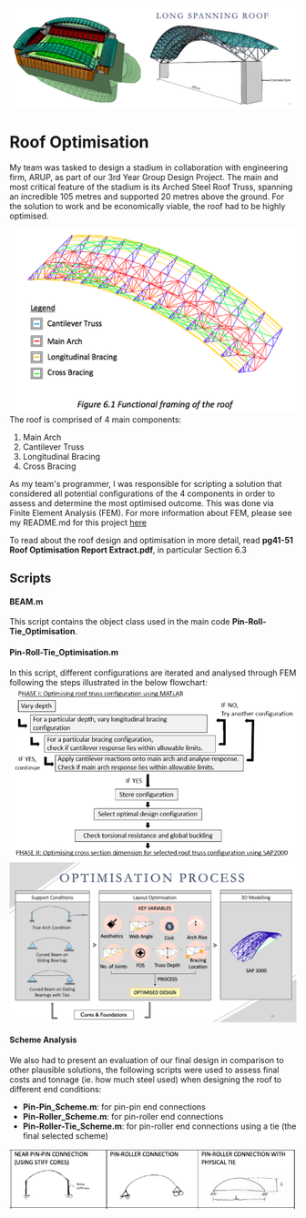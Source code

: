 ![Header](https://github.com/alicialawjy/MATLAB-roof-optimisation/blob/main/Screenshots/Stadium_Design.png)
# Roof Optimisation
My team was tasked to design a stadium in collaboration with engineering firm, ARUP, as part of our 3rd Year Group Design Project.
The main and most critical feature of the stadium is its Arched Steel Roof Truss, spanning an incredible 105 metres and supported 20 metres above the ground. For the solution to work and be economically viable, the roof had to be highly optimised. 

<img src="https://github.com/alicialawjy/MATLAB-roof-optimisation/blob/main/Screenshots/Functional_Framing.png" width="600">
The roof is comprised of 4 main components:

1. Main Arch
2. Cantilever Truss
3. Longitudinal Bracing
4. Cross Bracing

As my team's programmer, I was responsible for scripting a solution that considered all potential configurations of the 4 components in order to assess and determine the most optimised outcome. This was done via Finite Element Analysis (FEM). For more information about FEM, please see my README.md for this project [here](https://github.com/alicialawjy/MATLAB-sway-structure)

To read about the roof design and optimisation in more detail, read **pg41-51 Roof Optimisation Report Extract.pdf**, in particular Section 6.3

## Scripts
#### BEAM.m
This script contains the object class used in the main code **Pin-Roll-Tie_Optimisation**. 

#### Pin-Roll-Tie_Optimisation.m
In this script, different configurations are iterated and analysed through FEM following the steps illustrated in the below flowchart:
<img src="https://github.com/alicialawjy/MATLAB-roof-optimisation/blob/main/Screenshots/Optimisation_Flowchart.png" width="600">
<img src="https://github.com/alicialawjy/MATLAB-roof-optimisation/blob/main/Screenshots/Optimisation_Process.png" width="600">

#### Scheme Analysis
We also had to present an evaluation of our final design in comparison to other plausible solutions, the following scripts were used to assess final costs and tonnage (ie. how much steel used) when designing the roof to different end conditions:
* **Pin-Pin_Scheme.m**: for pin-pin end connections
* **Pin-Roller_Scheme.m**: for pin-roller end connections
* **Pin-Roller-Tie_Scheme.m**: for pin-roller end connections using a tie (the final selected scheme)
<img src="https://github.com/alicialawjy/MATLAB-roof-optimisation/blob/main/Screenshots/end-connections.png" width="600">
